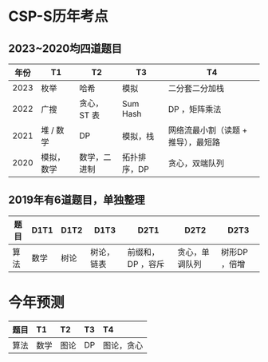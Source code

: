 # CSP-S历年考点

## 2023~2020均四道题目

| 年份 | T1         | T2           | T3           | T4                                  |
|------|------------|--------------|--------------|-------------------------------------|
| 2023 | 枚举       | 哈希         | 模拟         | 二分套二分加栈                      |
| 2022 | 广搜       | 贪心， ST 表 | Sum Hash     | DP ，矩阵乘法                       |
| 2021 | 堆 / 数学  | DP           | 模拟，栈     | 网络流最小割（读题 + 推导），最短路 |
| 2020 | 模拟，数学 | 数学，二进制 | 拓扑排序，DP | 贪心，双端队列                      |

## 2019年有6道题目，单独整理
| 题目 | D1T1 | D1T2 | D1T3       | D2T1               | D2T2           | D2T3          |
|------|------|------|------------|--------------------|----------------|---------------|
| 算法 | 数学 | 树论 | 树论，链表 | 前缀和， DP ，容斥 | 贪心，单调队列 | 树形DP ，倍增 |

# 今年预测
| 题目 | T1   | T2   | T3 | T4         |
|:-----|:-----|:-----|:---|:-----------|
| 算法 | 数学 | 图论 | DP | 图论，贪心 |
